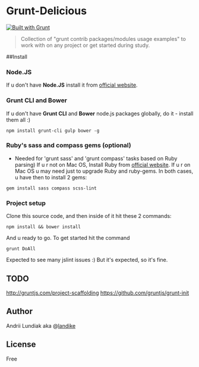 # Grunt-Delicious
[![Built with Grunt](https://cdn.gruntjs.com/builtwith.png)](http://gruntjs.com/)

> Collection of "grunt contrib packages/modules usage examples" to work with on any project or get started during study. 

##Install
### Node.JS
If u don't have **Node.JS** install it from [official website](http://nodejs.org).

### Grunt CLI and Bower
If u don't have **Grunt CLI** and **Bower** node.js packages globally, do it - install them all :)
```
npm install grunt-cli gulp bower -g
```

### Ruby's sass and compass gems (optional)
- Needed for 'grunt sass' and 'grunt compass' tasks based on Ruby parsing)
If u r not on Mac OS, Install Ruby from [official website](https://www.ruby-lang.org/en/).
If u r on Mac OS u may need just to upgrade Ruby and ruby-gems.
In both cases, u have then to install 2 gems:
```
gem install sass compass scss-lint
```
### Project setup
Clone this source code, and then inside of it hit these 2 commands:
```
npm install && bower install
```
And u ready to go. To get started hit the command
```
grunt DoAll
```
Expected to see many jslint issues :) But it's expected, so it's fine.

## TODO
http://gruntjs.com/project-scaffolding
https://github.com/gruntjs/grunt-init


## Author
Andrii Lundiak aka @[landike](https://twitter.com/landike)

## License
Free